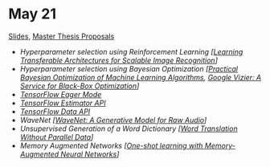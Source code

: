 # May 21

[Slides](https://ufal.mff.cuni.cz/~straka/courses/npfl114/1718/slides/?13),
[Master Thesis Proposals](https://docs.google.com/presentation/d/11t4TudcYZcXwuWgpWDEWjRot3VdDXo_nU0nlsRfO0XI/edit?usp=sharing)

- *Hyperparameter selection using Reinforcement Learning [[Learning Transferable Architectures for Scalable Image Recognition](https://arxiv.org/abs/1707.07012)]*
- *Hyperparameter selection using Bayesian Optimization [[Practical Bayesian Optimization of Machine Learning Algorithms](https://arxiv.org/abs/1206.2944), [Google Vizier: A Service for Black-Box Optimization](https://ai.google/research/pubs/pub46180)]*
- *[TensorFlow Eager Mode](https://www.tensorflow.org/programmers_guide/eager)*
- *[TensorFlow Estimator API](https://www.tensorflow.org/programmers_guide/estimators)*
- *[TensorFlow Data API](https://www.tensorflow.org/programmers_guide/datasets)*
- *WaveNet [[WaveNet: A Generative Model for Raw Audio](https://arxiv.org/abs/1609.03499)]*
- *Unsupervised Generation of a Word Dictionary [[Word Translation Without Parallel Data](https://arxiv.org/abs/1710.04087)]*
- *Memory Augmented Networks [[One-shot learning with Memory-Augmented Neural Networks](https://arxiv.org/abs/1605.06065)]*

